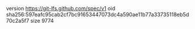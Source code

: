 version https://git-lfs.github.com/spec/v1
oid sha256:597eafc95cab2cf7bc91653447073dc4a590ae11b77a33735118eb5d70c2a5f7
size 9774

